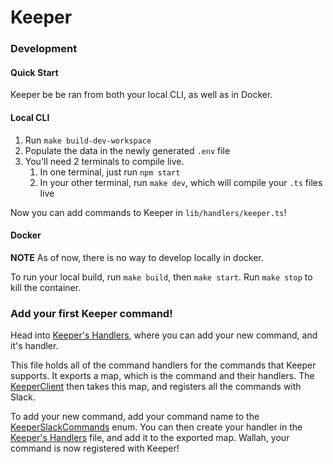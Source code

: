 # Keeper




### Development

#### Quick Start

Keeper be be ran from both your local CLI, as well as in Docker.

#### Local CLI

1. Run `make build-dev-workspace`
2. Populate the data in the newly generated `.env` file
3. You'll need 2 terminals to compile live.
    1. In one terminal, just run `npm start`
    2. In your other terminal, run `make dev`, which will compile your `.ts` files live

Now you can add commands to Keeper in `lib/handlers/keeper.ts`!

#### Docker
**NOTE** As of now, there is no way to develop locally in docker.

To run your local build, run `make build`, then `make start`.
Run `make stop` to kill the container.

### Add your first Keeper command!

Head into [Keeper's Handlers](./src/lib/handlers/keeper.ts), where you can add your new command, and it's handler.

This file holds all of the command handlers for the commands that Keeper supports. It exports a map, which is the command and their handlers. The [KeeperClient](./src/lib/clients/keeper.ts) then takes this map, and registers all the commands with Slack.

To add your new command, add your command name to the [KeeperSlackCommands](./src/types/clients/keeper.ts) enum. You can then create your handler in the [Keeper's Handlers](./src/lib/handlers/keeper.ts) file, and add it to the exported map. Wallah, your command is now registered with Keeper!